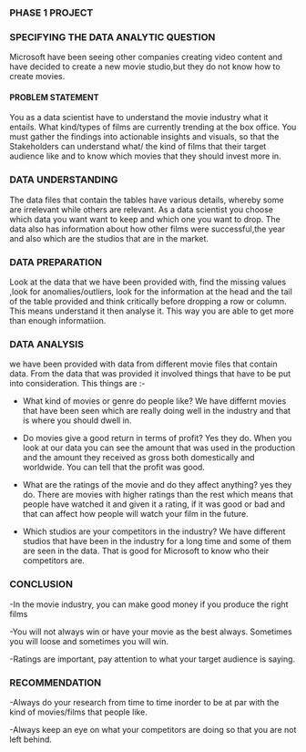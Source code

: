 ### PHASE 1 PROJECT

### SPECIFYING THE DATA ANALYTIC QUESTION

Microsoft have been seeing other companies creating video content and have
decided to create a new movie studio,but they do not know how to create movies.


#### PROBLEM STATEMENT
You as a data scientist have to understand the movie industry what it entails. What kind/types of films are currently 
trending at the box office. You must gather the findings into actionable insights and visuals, so that the Stakeholders
can understand what/ the kind of films that their target audience like and to know which movies that they should invest
more in.

### DATA UNDERSTANDING
The data files that contain the tables have various details, whereby some are irrelevant while others are relevant. As a data 
scientist you choose which data you want want to keep and which one you want to drop. The data also has information about how 
other films were successful,the year and also which are the studios that are in the market.
 

### DATA PREPARATION
Look at the data that we have been provided with, find the missing values ,look for anomalies/outliers, look for the
information at the head and the tail of the table provided and think critically before dropping a row or column. This
means understand it then analyse it. This way you are able to get more than enough informatiion.

### DATA ANALYSIS
we have been provided with data from different movie files that contain data. From the data that was provided it involved
things that have to be put into consideration. This things are :-
  
 - What kind of movies or genre do people like? We have differnt movies that have been seen which are really doing well
 in the industry and that is where you should dwell in. 
 
 - Do movies give a good return in terms of profit? Yes they do. When you look at our data you can see the amount that was used in 
 the production and the amount they received as gross both domestically and worldwide. You can tell that the profit was good.
 
 - What are the ratings of the movie and do they affect anything? yes they do. There are movies with higher ratings than the rest which
 means that people have watched it and given it a rating, if it was good or bad and that can affect how people will watch your film in the future. 

 - Which studios are your competitors in the industry? We have different studios that have been in the industry for a long time and some
  of them are seen in the data. That is good for Microsoft to know who their competitors are.


### CONCLUSION
-In the movie industry, you can make good money if you produce the right films

-You will not always win or have your movie as the best always. Sometimes you will loose and sometimes you will win.

-Ratings are important, pay attention to what your target audience is saying.


### RECOMMENDATION
-Always do your research from time to time inorder to be at par with the kind of movies/films that people like.

-Always keep an eye on what your competitors are doing so that you are not left behind.

